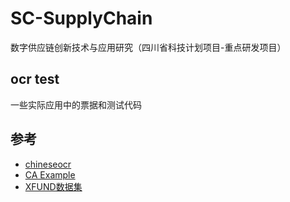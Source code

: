 # SC-SupplyChain
数字供应链创新技术与应用研究（四川省科技计划项目-重点研发项目）

## ocr test 

一些实际应用中的票据和测试代码

## 参考

- [chineseocr](https://github.com/chineseocr/chineseocr)
- [CA Example](https://gitee.com/liuzy1988/KS)
- [XFUND数据集](https://github.com/doc-analysis/XFUND)
